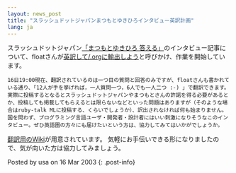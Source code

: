 ```yaml
---
layout: news_post
title: "スラッシュドットジャパンまつもとゆきひろインタビュー英訳計画"
lang: ja
---
```


スラッシュドットジャパン[「まつもとゆきひろ
答える」][1]のインタビュー記事について、floatさんが[英訳して/.orgに輸出しよう][2]と呼びかけ、作業を開始しています。

    16日19:00現在、翻訳されているのは一つ目の質問と回答のみですが、floatさんも書かれている通り、「12人が手を挙げれば，一人質問一つ，6人でも一人二つ :-) 」で翻訳できます。実際に投稿するとなるとスラッシュドットジャパンやまつもとさんの許諾を得る必要があるとか、投稿しても掲載してもらえるとは限らないなどといった問題はありますが（そのような場合はruby-talk MLに投稿する、くらいでしょうか）、訳出されなければ何も始まりません。
    国を問わず、プログラミング言語ユーザ・開発者・設計者にはいい刺激になりそうなこのインタビュー。ぜひ英語圏の方々にも届けたいという方は、協力してみてはいかがでしょうか。

[翻訳用のWiki][3]が用意されています。 気軽にお手伝いできる形になりましたので、気が向いた方は協力してみましょう。

Posted by usa on 16 Mar 2003
{: .post-info}



[1]: http://slashdot.jp/article.pl?sid=03/03/14/0258247 
[2]: http://slashdot.jp/comments.pl?sid=80970&amp;cid=279906 
[3]: http://www.sharmin.jp/~tak/yukiwiki/wiki.cgi?%A4%DE%A4%C4%A4%E2%A4%C8%A4%B5%A4%F3%A5%A4%A5%F3%A5%BF%A5%D3%A5%E5%A1%BC%B1%D1%CC%F5%A5%D7%A5%ED%A5%B8%A5%A7%A5%AF%A5%C8 
